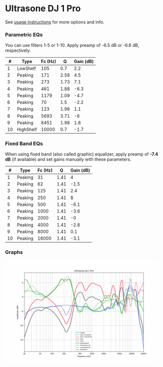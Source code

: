 # Ultrasone DJ 1 Pro
See [usage instructions](https://github.com/jaakkopasanen/AutoEq#usage) for more options and info.

### Parametric EQs
You can use filters 1-5 or 1-10. Apply preamp of -6.5 dB or -6.6 dB, respectively.

|   # | Type      |   Fc (Hz) |    Q |   Gain (dB) |
|-----|-----------|-----------|------|-------------|
|   1 | LowShelf  |       105 | 0.7  |         2.2 |
|   2 | Peaking   |       171 | 2.58 |         4.5 |
|   3 | Peaking   |       273 | 1.73 |         7.1 |
|   4 | Peaking   |       461 | 1.88 |        -6.3 |
|   5 | Peaking   |      1179 | 1.09 |        -4.7 |
|   6 | Peaking   |        70 | 1.5  |        -2.2 |
|   7 | Peaking   |       123 | 1.98 |         1.1 |
|   8 | Peaking   |      5693 | 3.71 |        -6   |
|   9 | Peaking   |      8451 | 1.98 |         1.8 |
|  10 | HighShelf |     10000 | 0.7  |        -1.7 |

### Fixed Band EQs
When using fixed band (also called graphic) equalizer, apply preamp of **-7.4 dB** (if available) and set gains manually with these parameters.

|   # | Type    |   Fc (Hz) |    Q |   Gain (dB) |
|-----|---------|-----------|------|-------------|
|   1 | Peaking |        31 | 1.41 |         4   |
|   2 | Peaking |        62 | 1.41 |        -1.5 |
|   3 | Peaking |       125 | 1.41 |         2.4 |
|   4 | Peaking |       250 | 1.41 |         8   |
|   5 | Peaking |       500 | 1.41 |        -6.1 |
|   6 | Peaking |      1000 | 1.41 |        -3.6 |
|   7 | Peaking |      2000 | 1.41 |        -0   |
|   8 | Peaking |      4000 | 1.41 |        -2.8 |
|   9 | Peaking |      8000 | 1.41 |         0.1 |
|  10 | Peaking |     16000 | 1.41 |        -3.1 |

### Graphs
![](./Ultrasone%20DJ%201%20Pro.png)
